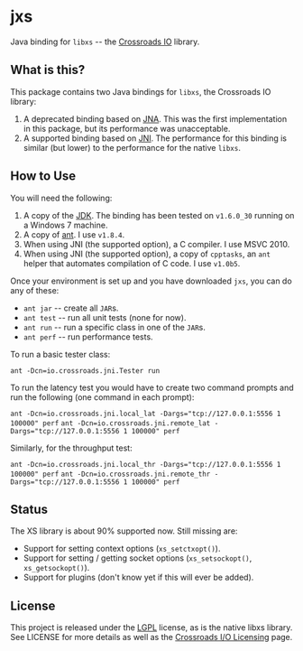 jxs
===

Java binding for `libxs` -- the [Crossroads IO][1] library.


What is this?
-------------

This package contains two Java bindings for `libxs`, the Crossroads IO library:

1. A deprecated binding based on [JNA][2].  This was the first
   implementation in this package, but its performance was
   unacceptable.
2. A supported binding based on [JNI][3].  The performance for this
   binding is similar (but lower) to the performance for the native
   `libxs`.

How to Use
----------

You will need the following:

1. A copy of the [JDK][4].  The binding has been tested on `v1.6.0_30`
   running on a Windows 7 machine.
2. A copy of [ant][5].  I use `v1.8.4`.
3. When using JNI (the supported option), a C compiler.  I use MSVC
   2010.
4. When using JNI (the supported option), a copy of `cpptasks`, an
   `ant` helper that automates compilation of C code.  I use `v1.0b5`.

Once your environment is set up and you have downloaded `jxs`, you can
do any of these:

* `ant jar` -- create all `JAR`s.
* `ant test` -- run all unit tests (none for now).
* `ant run` -- run a specific class in one of the `JAR`s.
* `ant perf` -- run performance tests.

To run a basic tester class:

`ant -Dcn=io.crossroads.jni.Tester run`

To run the latency test you would have to create two command prompts
and run the following (one command in each prompt):

`ant -Dcn=io.crossroads.jni.local_lat -Dargs="tcp://127.0.0.1:5556 1 100000" perf`
`ant -Dcn=io.crossroads.jni.remote_lat -Dargs="tcp://127.0.0.1:5556 1 100000" perf`

Similarly, for the throughput test:

`ant -Dcn=io.crossroads.jni.local_thr -Dargs="tcp://127.0.0.1:5556 1 100000" perf`
`ant -Dcn=io.crossroads.jni.remote_thr -Dargs="tcp://127.0.0.1:5556 1 100000" perf`


Status
------

The XS library is about 90% supported now.  Still missing are:

* Support for setting context options (`xs_setctxopt()`).
* Support for setting / getting socket options (`xs_setsockopt()`,
  `xs_getsockopt()`).
* Support for plugins (don't know yet if this will ever be added).


License
-------

This project is released under the [LGPL][6] license, as is the native
libxs library.  See LICENSE for more details as well as the [Crossroads
I/O Licensing][7] page.


[1]: http://www.crossroads.io/                          "Crossroads I/O"
[2]: http://en.wikipedia.org/wiki/Java_Native_Access    "Java Native Access"
[3]: http://en.wikipedia.org/wiki/Java_Native_Interface "Java Native Interface"
[4]: http://en.wikipedia.org/wiki/JDK                   "Java Development Kit"
[5]: http://en.wikipedia.org/wiki/Apache_Ant            "Apache Ant"
[6]: http://www.gnu.org/licenses/lgpl.html              "LGPL"
[7]: http://www.crossroads.io/intro:license             "Crossroads I/O Licensing"
